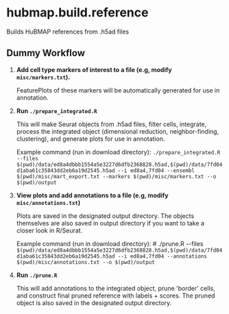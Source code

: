 # hubmap.build.reference

Builds HuBMAP references from .h5ad files
## Dummy Workflow

1. **Add cell type markers of interest to a file (e.g, modify `misc/markers.txt`).**

    FeaturePlots of these markers will be automatically generated for use in annotation.

2. **Run `./prepare_integrated.R`** 

    This will make Seurat objects from .h5ad files, filter cells, integrate, process the integrated object (dimensional reduction, neighbor-finding, clustering), and generate plots for use in annotation. 

    Example command (run in download directory): `./prepare_integrated.R --files $(pwd)/data/ed8a4dbbb1554a5e3227d6dfb2368828.h5ad,$(pwd)/data/7fd04d1aba61c35843dd2eb6a19d2545.h5ad --i ed8a4,7fd04 --ensembl $(pwd)/misc/mart_export.txt --markers $(pwd)/misc/markers.txt --o $(pwd)/output` 

3. **View plots and add annotations to a file (e.g, modify `misc/annotations.txt`)**

    Plots are saved in the designated output directory. The objects themselves are also saved in output directory if you want to take a closer look in R/Seurat.

     Example command (run in download directory): # ./prune.R --files `$(pwd)/data/ed8a4dbbb1554a5e3227d6dfb2368828.h5ad,$(pwd)/data/7fd04d1aba61c35843dd2eb6a19d2545.h5ad --i ed8a4,7fd04 --annotations $(pwd)/misc/annotations.txt --o $(pwd)/output`

4. **Run `./prune.R`** 

   This will add annotations to the integrated object, prune 'border' cells, and construct final pruned reference with labels + scores. The pruned object is also saved in the designated output directory. 
 
